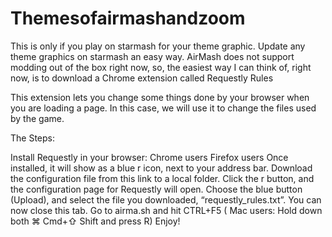 # Themesofairmashandzoom
This is only if you play on starmash for your theme graphic. Update any theme graphics on starmash an easy way. AirMash does not support modding out of the box right now, so, the easiest way I can think of, right now, is to download a Chrome extension called Requestly Rules

This extension lets you change some things done by your browser when you are loading a page. In this case, we will use it to change the files used by the game.


The Steps:

Install Requestly in your browser:
Chrome users
Firefox users
Once installed, it will show as a blue r icon, next to your address bar.
Download the configuration file from this link to a local folder.
Click the r button, and the configuration page for Requestly will open.
Choose the blue button (Upload), and select the file you downloaded, “requestly_rules.txt”.
You can now close this tab.
Go to airma.sh and hit CTRL+F5 ( Mac users: Hold down both ⌘ Cmd+⇧ Shift and press R)
Enjoy!
